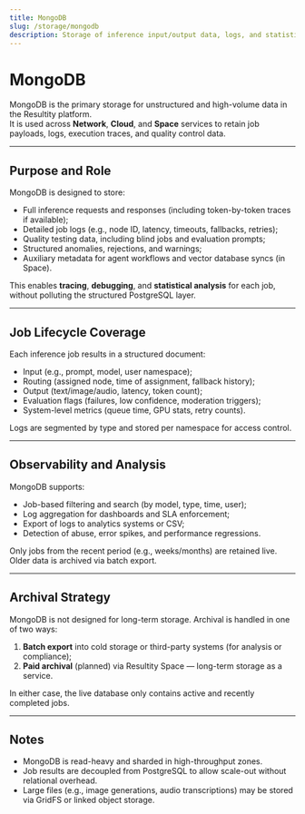 ```yaml
---
title: MongoDB
slug: /storage/mongodb
description: Storage of inference input/output data, logs, and statistics for audit and analysis.
---
```


# MongoDB

MongoDB is the primary storage for unstructured and high-volume data in the Resultity platform.  
It is used across **Network**, **Cloud**, and **Space** services to retain job payloads, logs, execution traces, and quality control data.

---

## Purpose and Role

MongoDB is designed to store:

- Full inference requests and responses (including token-by-token traces if available);
- Detailed job logs (e.g., node ID, latency, timeouts, fallbacks, retries);
- Quality testing data, including blind jobs and evaluation prompts;
- Structured anomalies, rejections, and warnings;
- Auxiliary metadata for agent workflows and vector database syncs (in Space).

This enables **tracing**, **debugging**, and **statistical analysis** for each job, without polluting the structured PostgreSQL layer.

---

## Job Lifecycle Coverage

Each inference job results in a structured document:

- Input (e.g., prompt, model, user namespace);
- Routing (assigned node, time of assignment, fallback history);
- Output (text/image/audio, latency, token count);
- Evaluation flags (failures, low confidence, moderation triggers);
- System-level metrics (queue time, GPU stats, retry counts).

Logs are segmented by type and stored per namespace for access control.

---

## Observability and Analysis

MongoDB supports:

- Job-based filtering and search (by model, type, time, user);
- Log aggregation for dashboards and SLA enforcement;
- Export of logs to analytics systems or CSV;
- Detection of abuse, error spikes, and performance regressions.

Only jobs from the recent period (e.g., weeks/months) are retained live. Older data is archived via batch export.

---

## Archival Strategy

MongoDB is not designed for long-term storage. Archival is handled in one of two ways:

1. **Batch export** into cold storage or third-party systems (for analysis or compliance);
2. **Paid archival** (planned) via Resultity Space — long-term storage as a service.

In either case, the live database only contains active and recently completed jobs.

---

## Notes

- MongoDB is read-heavy and sharded in high-throughput zones.
- Job results are decoupled from PostgreSQL to allow scale-out without relational overhead.
- Large files (e.g., image generations, audio transcriptions) may be stored via GridFS or linked object storage.
